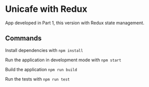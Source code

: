# Unicafe with Redux
App developed in Part 1, this version with Redux state management.

## Commands
Install dependencies with `npm install`

Run the application in development mode with `npm start`

Build the application `npm run build`

Run the tests with `npm run test`

